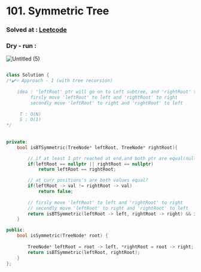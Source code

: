 
# 101. Symmetric Tree

### Solved at : [Leetcode](https://leetcode.com/problems/symmetric-tree/description)

### Dry - run : 

![Untitled (5)](https://github.com/yashasviyadav1/DSA-Questions/assets/124666305/0a265f6b-bb07-42d5-b536-061e7b1d9c19)

```cpp

class Solution {
/*✔️⭐ Approach - 1 (with tree recursion)
    
    idea : 'leftRoot' ptr will go on to Left subtree, and 'rightRoot' to Right subtree and we will simultaneously compare each other's datas with each on their positions
         firsly move 'leftRoot' to left and 'rightRoot' to right
         secondly move 'leftRoot' to right and 'rightRoot' to left
    
     T : O(N)
     S : O(1) 
*/
    
 
private:
    bool isBTSymmetric(TreeNode* leftRoot, TreeNode* rightRoot){

        // if at least 1 ptr reached at end,and both ptr are equal(null) return true
        if(leftRoot == nullptr || rightRoot == nullptr)
            return leftRoot == rightRoot; 

        // at curr positions's are both values equal?
        if(leftRoot -> val != rightRoot -> val)
            return false;
        
        // firsly move 'leftRoot' to left and 'rightRoot' to right
        // secondly move 'leftRoot' to right and 'rightRoot' to left
        return isBTSymmetric(leftRoot -> left, rightRoot -> right) && isBTSymmetric(leftRoot -> right, rightRoot -> left);
    }

public:
    bool isSymmetric(TreeNode* root) {
        
        TreeNode* leftRoot = root -> left, *rightRoot = root -> right;
        return isBTSymmetric(leftRoot, rightRoot);
    }
};
```

